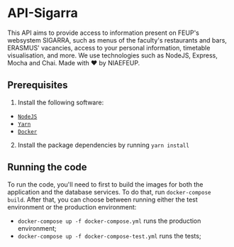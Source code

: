 # API-Sigarra
This API aims to provide access to information present on FEUP's 
websystem SIGARRA, such as menus of the faculty's restaurants 
and bars, ERASMUS' vacancies, access to your personal information, 
timetable visualisation, and more. We use technologies such as NodeJS, 
Express, Mocha and Chai.
Made with ❤️  by NIAEFEUP.

## Prerequisites
1. Install the following software:
  - [`NodeJS`](http://nodejs.org/)
  - [`Yarn`](https://yarnpkg.com/)
  - [`Docker`](https://www.docker.com)
2. Install the package dependencies by running `yarn install`

## Running the code
To run the code, you'll need to first to build the images for both 
the application and the database services. To do that, run 
`docker-compose build`. After that, you can choose between running 
either the test environment or the production environment:

- `docker-compose up -f docker-compose.yml` runs 
the production environment;
- `docker-compose up -f docker-compose-test.yml` runs 
the tests;
